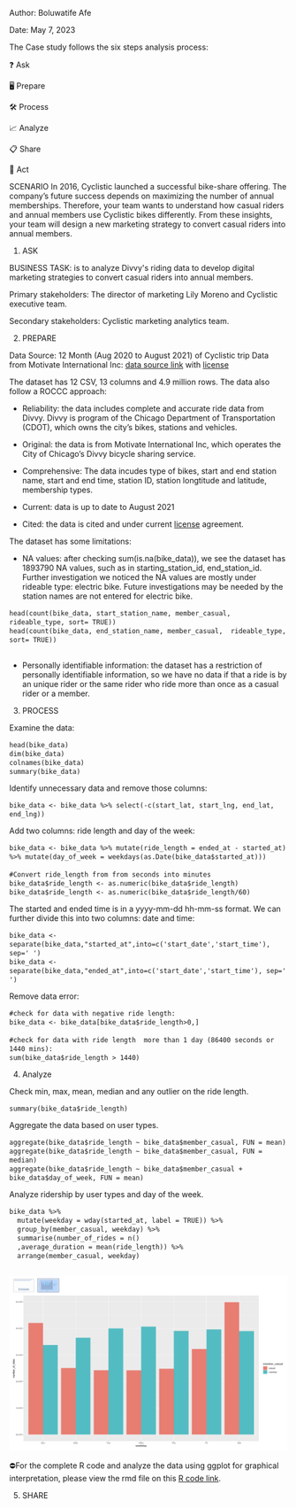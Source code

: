 Author: Boluwatife Afe


Date: May 7, 2023





The Case study follows the six steps analysis process:

❓ Ask


🖥 Prepare


🛠 Process


📈 Analyze


📋 Share


🔌 Act



SCENARIO
In 2016, Cyclistic launched a successful bike-share offering. The company’s future success depends on maximizing the number of annual memberships. Therefore, your team wants to understand how casual riders and annual members use Cyclistic bikes differently. From these insights, your team will design a new marketing strategy to convert casual riders into annual members.


1. ASK


 BUSINESS TASK: is to analyze Divvy's riding data to develop digital marketing strategies to convert casual riders into annual members.
 

 Primary stakeholders: The director of marketing Lily Moreno and Cyclistic executive team.
 

 Secondary stakeholders: Cyclistic marketing analytics team.
 


2. PREPARE



Data Source: 12 Month (Aug 2020 to August 2021) of Cyclistic trip Data from Motivate International Inc: [data source link](https://divvy-tripdata.s3.amazonaws.com/index.html) with [license](https://ride.divvybikes.com/data-license-agreement)



The dataset has 12 CSV, 13 columns and 4.9 million rows. The data also follow a ROCCC approach:


- Reliability: the data includes complete and accurate ride data from Divvy. Divvy is program of the Chicago Department of Transportation (CDOT), which owns the city’s bikes, stations and vehicles.


- Original: the data is from Motivate International Inc, which operates the City of Chicago’s Divvy bicycle sharing service.


- Comprehensive: The data incudes type of bikes, start and end station name, start and end time, station ID, station longtitude and latitude, membership types.


- Current: data is up to date to August 2021


- Cited: the data is cited and under current [license](https://github.com/emily1618/Google-Data-Analytics-Cyclistic-Case-Study#2-prepare) agreement.




The dataset has some limitations:


- NA values: after checking sum(is.na(bike_data)), we see the dataset has 1893790 NA values, such as in starting_station_id, end_station_id. Further investigation we noticed the NA values are mostly under rideable type: electric bike. Future investigations may be needed by the station names are not entered for electric bike.


```  
head(count(bike_data, start_station_name, member_casual,  rideable_type, sort= TRUE))
head(count(bike_data, end_station_name, member_casual,  rideable_type, sort= TRUE)) 
                              
```

- Personally identifiable information: the dataset has a restriction of personally identifiable information, so we have no data if that a ride is by an unique rider or the same rider who ride more than once as a casual rider or a member.




3. PROCESS


Examine the data:
 
 ```
 head(bike_data)
dim(bike_data)
colnames(bike_data)
summary(bike_data)

```


Identify unnecessary data and remove those columns:

```
bike_data <- bike_data %>% select(-c(start_lat, start_lng, end_lat, end_lng))

```


Add two columns: ride length and day of the week:

```
bike_data <- bike_data %>% mutate(ride_length = ended_at - started_at) %>% mutate(day_of_week = weekdays(as.Date(bike_data$started_at)))

#Convert ride_length from from seconds into minutes
bike_data$ride_length <- as.numeric(bike_data$ride_length)
bike_data$ride_length <- as.numeric(bike_data$ride_length/60)

```

The started and ended time is in a yyyy-mm-dd hh-mm-ss format. We can further divide this into two columns: date and time:

```
bike_data <- separate(bike_data,"started_at",into=c('start_date','start_time'), sep=' ')
bike_data <- separate(bike_data,"ended_at",into=c('start_date','start_time'), sep=' ')

```

Remove data error:

```
#check for data with negative ride length:
bike_data <- bike_data[bike_data$ride_length>0,]

#check for data with ride length  more than 1 day (86400 seconds or 1440 mins):
sum(bike_data$ride_length > 1440)

```



4. Analyze


Check min, max, mean, median and any outlier on the ride length.


```
summary(bike_data$ride_length)

```

Aggregate the data based on user types.

```
aggregate(bike_data$ride_length ~ bike_data$member_casual, FUN = mean)
aggregate(bike_data$ride_length ~ bike_data$member_casual, FUN = median)
aggregate(bike_data$ride_length ~ bike_data$member_casual + bike_data$day_of_week, FUN = mean)

```


Analyze ridership by user types and day of the week.

```
bike_data %>% 
  mutate(weekday = wday(started_at, label = TRUE)) %>%  
  group_by(member_casual, weekday) %>%  
  summarise(number_of_rides = n()							
  ,average_duration = mean(ride_length)) %>% 		
  arrange(member_casual, weekday)
  
```


<img src="boluwatife.png"> 



⛔️For the complete R code and analyze the data using ggplot for graphical interpretation, please view the rmd file on this [R code link](https://github.com/fedan22/chicago-cyclistic-bike-share-Analysis/blob/main/cyclistic.Rmd).




5. SHARE


























